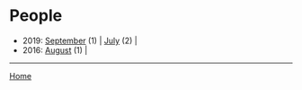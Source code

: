 # People

  * 2019: 
      [September](./people-2019-09.md) (1) | 
      [July](./people-2019-07.md) (2) | 
  * 2016: 
      [August](./people-2016-08.md) (1) | 

----

[Home](../)

